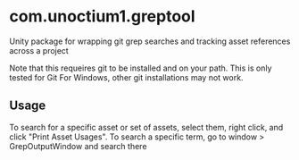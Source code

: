 # com.unoctium1.greptool
Unity package for wrapping git grep searches and tracking asset references across a project

Note that this requeires git to be installed and on your path. This is only tested for Git For Windows, other git installations may not work. 

## Usage
To search for a specific asset or set of assets, select them, right click, and click "Print Asset Usages". To search a specific term, go to window > GrepOutputWindow and search there
